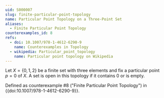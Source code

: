 ```yaml
---
uid: S000007
slug: finite-particular-point-topology
name: Particular Point Topology on a Three-Point Set
aliases:
  - Finite Particular Point Topology
counterexamples_id: 8
refs:
  - doi: 10.1007/978-1-4612-6290-9 
    name: Counterexamples in Topology
  - wikipedia: Particular_point_topology
    name: Particular point topology on Wikipedia
---
```

Let $X=\{0,1,2\}$ be a finite set with three elements and fix a particular point $p=0$ of $X$.
A set is open in this topology if it contains $0$ or is empty.

Defined as counterexample #8 ("Finite Particular Point Topology")
in {{doi:10.1007/978-1-4612-6290-9}}.
